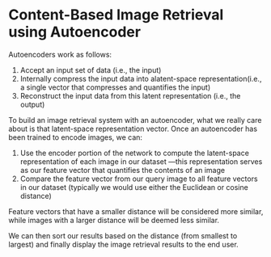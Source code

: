 # Content-Based Image Retrieval using Autoencoder

Autoencoders work as follows:
1.  Accept an input set of data (i.e., the input)
2.  Internally compress the input data into alatent-space representation(i.e., a single vector that compresses and quantifies the input)
3.  Reconstruct the input data from this latent representation (i.e., the output)  

To build an image retrieval system with an autoencoder, what we really care about is that latent-space representation vector.  Once an autoencoder has been trained to encode images, we can:
1.  Use the encoder portion of the network to compute the latent-space representation of each image in  our  dataset  —this  representation  serves  as  our  feature  vector  that  quantifies  the contents of an image
2.  Compare the feature vector from our query image to all feature vectors in our dataset (typically we would use either the Euclidean or cosine distance)  

Feature vectors that have a smaller distance will be considered more similar, while images with a larger distance will be deemed less similar.  

We  can  then  sort  our  results  based  on  the  distance  (from  smallest  to  largest)  and  finally  display  the image retrieval results to the end user.  